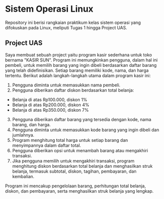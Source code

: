 # Sistem Operasi Linux
Repository ini berisi rangkaian praktikum kelas sistem operasi yang difokuskan pada Linux, meliputi Tugas 1 hingga Project UAS.

## Project UAS
Saya membuat sebuah project yaitu program kasir sederhana untuk toko bernama "KASIR SUN". Program ini memungkinkan pengguna, dalam hal ini pembeli, untuk memilih barang yang ingin dibeli berdasarkan daftar barang yang telah didefinisikan. Setiap barang memiliki kode, nama, dan harga tertentu. Berikut adalah langkah-langkah utama dalam program kasir ini:

1. Pengguna diminta untuk memasukkan nama pembeli.
2. Pengguna diberikan daftar diskon berdasarkan total belanja:
- Belanja di atas Rp100.000, diskon 1%
- Belanja di atas Rp200.000, diskon 4%
- Belanja di atas Rp350.000, diskon 7%
3. Pengguna diberikan daftar barang yang tersedia dengan kode, nama barang, dan harga.
4. Pengguna diminta untuk memasukkan kode barang yang ingin dibeli dan jumlahnya.
5. Program menghitung total harga untuk setiap barang dan menyimpannya dalam daftar total.
6. Pengguna diberikan opsi untuk menambah barang atau mengakhiri transaksi.
7. Jika pengguna memilih untuk mengakhiri transaksi, program menghitung diskon berdasarkan total belanja dan menghasilkan struk belanja, termasuk subtotal, diskon, tagihan, pembayaran, dan kembalian.

Program ini mencakup pengelolaan barang, perhitungan total belanja, diskon, dan pembayaran, serta menghasilkan struk belanja yang lengkap.
